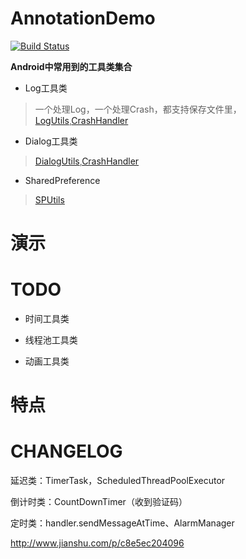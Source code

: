 # AnnotationDemo

[![Build Status](https://travis-ci.org/meolu/walle-web.svg?branch=master)](https://travis-ci.org/meolu/walle-web)

**Android中常用到的工具类集合**

- Log工具类

>一个处理Log，一个处理Crash，都支持保存文件里，[LogUtils](./app/src/main/java/io/github/stuhua/utils/LogUtils.java),[CrashHandler](./app/src/main/java/io/github/stuhua/utils/CrashHandler.java)

- Dialog工具类

>[DialogUtils](./app/src/main/java/io/github/stuhua/utils/LogUtils.java),[CrashHandler](./app/src/main/java/io/github/stuhua/utils/DialogUtils.java)

- SharedPreference

>[SPUtils](./app/src/main/java/io/github/stuhua/utils/SPUtils.java)

# 演示

# TODO

- 时间工具类

- 线程池工具类

- 动画工具类

# 特点

# CHANGELOG

延迟类：TimerTask，ScheduledThreadPoolExecutor

倒计时类：CountDownTimer（收到验证码）

定时类：handler.sendMessageAtTime、AlarmManager

http://www.jianshu.com/p/c8e5ec204096







